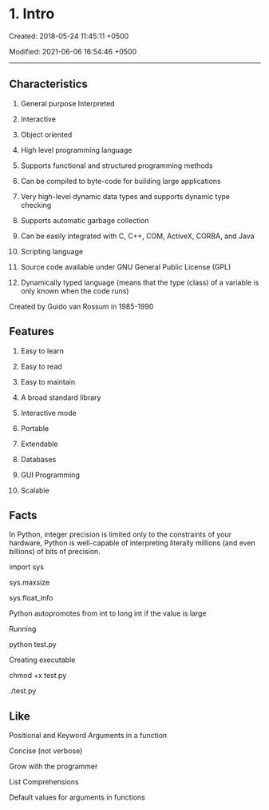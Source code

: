 # 1. Intro

Created: 2018-05-24 11:45:11 +0500

Modified: 2021-06-06 16:54:46 +0500

---

## Characteristics

1. General purpose Interpreted

2. Interactive

3. Object oriented

4. High level programming language

5. Supports functional and structured programming methods

6. Can be compiled to byte-code for building large applications

7. Very high-level dynamic data types and supports dynamic type checking

8. Supports automatic garbage collection

9. Can be easily integrated with C, C++, COM, ActiveX, CORBA, and Java

10. Scripting language

11. Source code available under GNU General Public License (GPL)

12. Dynamically typed language (means that the type (class) of a variable is only known when the code runs)

Created by Guido van Rossum in 1985-1990

## Features

1. Easy to learn

2. Easy to read

3. Easy to maintain

4. A broad standard library

5. Interactive mode

6. Portable

7. Extendable

8. Databases

9. GUI Programming

10. Scalable

## Facts

In Python, integer precision is limited only to the constraints of your hardware, Python is well-capable of interpreting literally millions (and even billions) of bits of precision.

import sys

sys.maxsize

sys.float_info

Python autopromotes from int to long int if the value is large

Running

python test.py

Creating executable

chmod +x test.py

./test.py

## Like

Positional and Keyword Arguments in a function

Concise (not verbose)

Grow with the programmer

List Comprehensions

Default values for arguments in functions
